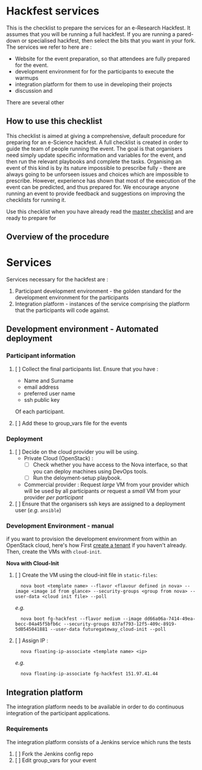 <!-- Copyright 2016 Sci-GaIA consortium

Licensed under the Apache License, Version 2.0 (the "License");
you may not use this file except in compliance with the License.
You may obtain a copy of the License at

    http://www.apache.org/licenses/LICENSE-2.0

Unless required by applicable law or agreed to in writing, software
distributed under the License is distributed on an "AS IS" BASIS,
WITHOUT WARRANTIES OR CONDITIONS OF ANY KIND, either express or implied.
See the License for the specific language governing permissions and
limitations under the License. -->

# Hackfest services

This is the checklist to prepare the services for an e-Research Hackfest. It assumes that you will be running a full hackfest. If you are running a pared-down or specialised hackfest, then select the bits that you want in your fork. The services we refer to here are :

  * Website for the event preparation, so that attendees are fully prepared for the event.
  * development environment for for the participants to execute the warmups
  * integration platform for them to use in developing their projects
  * discussion and

There are several other

## How to use this checklist

This checklist is aimed at giving a comprehensive, default procedure for preparing for an e-Science hackfest. A full checklist is created in order to guide the team of people running the event. The goal is that organisers need simply update specific information and variables for the event, and then run the relevant playbooks and complete the tasks. Organising an event of this kind is by its nature impossible to prescribe fully - there are always going to be unforseen issues and choices which are impossible to prescribe. However, experience has shown that most of the execution of the event can be predicted, and thus prepared for. We encourage anyone running an event to provide feedback and suggestions on improving the checklists for running it.

Use this checklist when you have already read the [master checklist](../master-checklist.md) and are ready to prepare for

## Overview of the procedure




# Services

Services necessary for the hackfest are :

  1. Participant development environment - the golden standard for the development environment for the participants
  1. Integration platform - instances of the service comprising the platform that the participants will code against.

## Development environment - Automated deployment

### Participant information

  1. [ ] Collect the final participants list. Ensure that you have :
      * Name and Surname
      * email address
      * preferred user name
      * ssh public key

      Of each participant.

  1. [ ] Add these to group_vars file for the events

### Deployment

  1. [ ] Decide on the cloud provider you will be using.
     * Private Cloud (OpenStack) :
       * [ ] Check whether you have access to the Nova interface, so that you can deploy machines using DevOps tools.
       * [ ] Run the deloyment-setup playbook.
     * Commercial provider : Request _large_ VM from your provider which will be used by all participants _or_ request a _small_ VM from your provider _per participant_
  1. [ ] Ensure that the organisers ssh keys are assigned to a deployment user (_e.g._ `ansible`)


### Development Environment - manual

if you want to provision the development environment from within an OpenStack cloud, here's how
First [create a tenant](https://gist.github.com/mtorrisi/d445e4dc25b0aaf52aa0f8551745c2e1) if you haven't already. Then, create the VMs with `cloud-init`.

**Nova with Cloud-Init**

  1. [ ] Create the VM using the cloud-init file in `static-files`:
      ```
        nova boot <template name> --flavor <flavour defined in nova> --image <image id from glance> --security-groups <group from nova> --user-data <cloud init file> --poll
      ```
      _e.g._
      ```
        nova boot fg-hackfest --flavor medium --image dd66a06a-7414-49ea-becc-04a45f5bfb6c --security-groups 837af793-12f5-409c-8919-5d0545041881 --user-data futuregateway_cloud-init --poll
      ```
  1. [ ] Assign IP :
      ```
        nova floating-ip-associate <template name> <ip>
      ```
      _e.g._
      ```
        nova floating-ip-associate fg-hackfest 151.97.41.44
      ```



## Integration platform

The integration platform needs to be available in order to do continuous integration of the participant applications.


### Requirements

The integration platform consists of a Jenkins service which runs the tests

  1. [ ] Fork the Jenkins config repo
  1. [ ] Edit group_vars for your event
